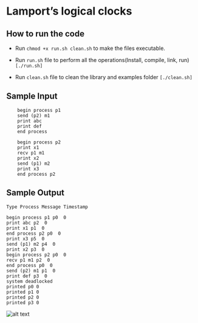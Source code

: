 # Lamport’s logical clocks

## How to run the code

<!-- - Go to the libray folder and run the following command to compile the library

```make all```

- Run the following command to link the library in the same folder

```sudo ldconfig```

- Go to the examples folder and run the following command to compile the examples

```make all```

- Go to the working directory and run the following command to set the library path

```export LD_LIBRARY_PATH=$LD_LIBRARY_PATH:$(pwd)/library```

- To clean the library and examples folder run the following command

```make clean```

- How to run object files

```cd examples```
```make run``` -->

<!-- <!--## 2. Shortcut to run the code -->

- Run ```chmod +x run.sh clean.sh``` to make the files executable.

- Run ```run.sh``` file to perform all the operations(Install, compile, link, run) ```[./run.sh]```

- Run ```clean.sh``` file to clean the library and examples folder ```[./clean.sh]``` 

## Sample Input

```
    begin process p1
    send (p2) m1
    print abc
    print def
    end process

    begin process p2
    print x1
    recv p1 m1
    print x2
    send (p1) m2
    print x3
    end process p2
```

## Sample Output


```
Type Process Message Timestamp

begin process p1 p0  0
print abc p2  0
print x1 p1  0
end process p2 p0  0
print x3 p5  0
send (p1) m2 p4  0
print x2 p3  0
begin process p2 p0  0
recv p1 m1 p2  0
end process p0  0
send (p2) m1 p1  0
print def p3  0
system deadlocked
printed p0 0
printed p1 0
printed p2 0
printed p3 0
```

![alt text](assets/lamport.png)

<!-- a  -->

<!-- #!/bin/bash

cd library && make clean && cd ..

cd examples && make clean && cd ..


#!/bin/bash

cd library && make all && sudo ldconfig && cd ..

cd examples && make all && cd ..

export LD_LIBRARY_PATH=$LD_LIBRARY_PATH:$(pwd)/library

cd examples

# Run the examples
make run-fib
make run-matrix
make run-vector -->

